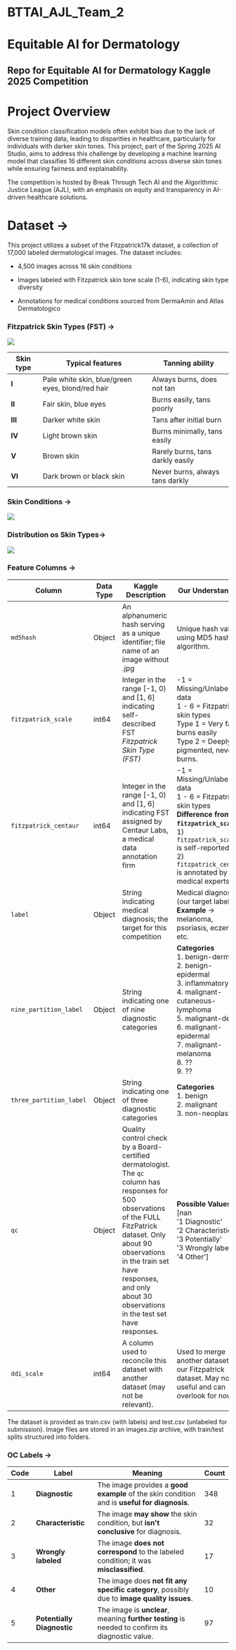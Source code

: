 # BTTAI_AJL_Team_2
# Equitable AI for Dermatology
## Repo for Equitable AI for Dermatology Kaggle 2025 Competition

# Project Overview 
Skin condition classification models often exhibit bias due to the lack of diverse training data, leading to disparities in healthcare, particularly for individuals with darker skin tones. This project, part of the Spring 2025 AI Studio, aims to address this challenge by developing a machine learning model that classifies 16 different skin conditions across diverse skin tones while ensuring fairness and explainability.

The competition is hosted by Break Through Tech AI and the Algorithmic Justice League (AJL), with an emphasis on equity and transparency in AI-driven healthcare solutions.

# Dataset ->
This project utilizes a subset of the Fitzpatrick17k dataset, a collection of 17,000 labeled dermatological images. The dataset includes:

* 4,500 images across 16 skin conditions

* Images labeled with Fitzpatrick skin tone scale (1-6), indicating skin type diversity

* Annotations for medical conditions sourced from DermaAmin and Atlas Dermatologico
### Fitzpatrick Skin Types (FST) ->

![](Skin_types.png)

| Skin type | Typical features                                      | Tanning ability                         |
|-----------|------------------------------------------------------|-----------------------------------------|
| **I**     | Pale white skin, blue/green eyes, blond/red hair     | Always burns, does not tan             |
| **II**    | Fair skin, blue eyes                                 | Burns easily, tans poorly              |
| **III**   | Darker white skin                                    | Tans after initial burn                |
| **IV**    | Light brown skin                                     | Burns minimally, tans easily           |
| **V**     | Brown skin                                          | Rarely burns, tans darkly easily       |
| **VI**    | Dark brown or black skin                            | Never burns, always tans darkly        |
### Skin Conditions ->
![](skin_condition_distribution.png)

### Distribution os Skin Types->
![](fst_distribution.png)

### Feature Columns ->

| Column                | Data Type | Kaggle Description                                      | Our Understanding                                       |
|-----------------------|----------|---------------------------------------------------------|---------------------------------------------------------|
| `md5hash`            | Object   | An alphanumeric hash serving as a unique identifier; file name of an image without .jpg | Unique hash value using MD5 hashing algorithm. |
| `fitzpatrick_scale`  | int64    | Integer in the range [-1, 0) and [1, 6] indicating self-described FST *Fitzpatrick Skin Type (FST)* | -1 = Missing/Unlabeled data  <br> 1 - 6 = Fitzpatrick skin types <br> Type 1 = Very fair, burns easily <br> Type 2 = Deeply pigmented, never burns. |
| `fitzpatrick_centaur`| int64    | Integer in the range [-1, 0) and [1, 6] indicating FST assigned by Centaur Labs, a medical data annotation firm | -1 = Missing/Unlabeled data <br> 1 - 6 = Fitzpatrick skin types <br> **Difference from `fitzpatrick_scale`**: <br> 1) `fitzpatrick_scale` is self-reported. <br> 2) `fitzpatrick_centaur` is annotated by medical experts. |
| `label`              | Object   | String indicating medical diagnosis; the target for this competition | Medical diagnosis (our target label) <br> **Example** → melanoma, psoriasis, eczema etc. |
| `nine_partition_label` | Object   | String indicating one of nine diagnostic categories | **Categories** <br> 1. benign-dermal <br> 2. benign-epidermal <br> 3. inflammatory <br> 4. malignant-cutaneous-lymphoma <br> 5. malignant-dermal <br> 6. malignant-epidermal <br> 7. malignant-melanoma <br> 8. ?? <br> 9. ?? |
| `three_partition_label` | Object | String indicating one of three diagnostic categories | **Categories** <br> 1. benign <br> 2. malignant <br> 3. non-neoplastic |
| `qc`                 | Object   | Quality control check by a Board-certified dermatologist. <br> The `qc` column has responses for 500 observations of the FULL FitzPatrick dataset. Only about 90 observations in the train set have responses, and only about 30 observations in the test set have responses. | **Possible Values** <br> [nan <br> '1 Diagnostic' <br> '2 Characteristic' <br> '3 Potentially' <br> '3 Wrongly labelled' <br> '4 Other'] <br> |
| `ddi_scale`          | int64    | A column used to reconcile this dataset with another dataset (may not be relevant). <br> | Used to merge another dataset with our Fitzpatrick dataset. May not be useful and can overlook for now. |

The dataset is provided as train.csv (with labels) and test.csv (unlabeled for submission). Image files are stored in an images.zip archive, with train/test splits structured into folders.

### OC Labels ->

| Code | Label                 | Meaning                                                                 | Count |
|------|-----------------------|-------------------------------------------------------------------------|-------|
| 1    | **Diagnostic**         | The image provides a **good example** of the skin condition and is **useful for diagnosis**. | 348   |
| 2    | **Characteristic**     | The image **may show** the skin condition, but **isn't conclusive** for diagnosis. | 32    |
| 3    | **Wrongly labeled**    | The image **does not correspond** to the labeled condition; it was **misclassified**. | 17    |
| 4    | **Other**              | The image does **not fit any specific category**, possibly due to **image quality issues**. | 10    |
| 5    | **Potentially Diagnostic** | The image is **unclear**, meaning **further testing** is needed to confirm its diagnostic value. | 97    |
